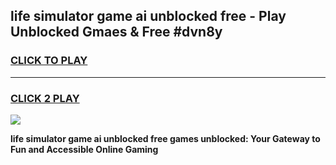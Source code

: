 
## life simulator game ai unblocked free - Play Unblocked Gmaes & Free #dvn8y
<h3>
<a href="https://news.freeplayer.one?title=life_simulator_game_ai_unblocked_free&ref=26F">CLICK TO PLAY</a></h3>
<hr>

<h3>
<a href="https://news.freeplayer.one?title=life_simulator_game_ai_unblocked_free&ref=26F">CLICK 2 PLAY</a>
  
</h3>

<a href="https://news.freeplayer.one?title=life_simulator_game_ai_unblocked_free&ref=26F/"><img src="https://clearcache.store/games.png"></a>


**life simulator game ai unblocked free games unblocked: Your Gateway to Fun and Accessible Online Gaming**
